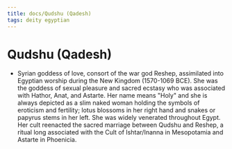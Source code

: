 ```yaml
---
title: docs/Qudshu (Qadesh)
tags: deity egyptian
---
```


# Qudshu (Qadesh)
- Syrian goddess of love, consort of the war god Reshep, assimilated into Egyptian worship during the New Kingdom (1570-1069 BCE). She was the goddess of sexual pleasure and sacred ecstasy who was associated with Hathor, Anat, and Astarte. Her name means "Holy" and she is always depicted as a slim naked woman holding the symbols of eroticism and fertility; lotus blossoms in her right hand and snakes or papyrus stems in her left. She was widely venerated throughout Egypt. Her cult reenacted the sacred marriage between Qudshu and Reshep, a ritual long associated with the Cult of Ishtar/Inanna in Mesopotamia and Astarte in Phoenicia.